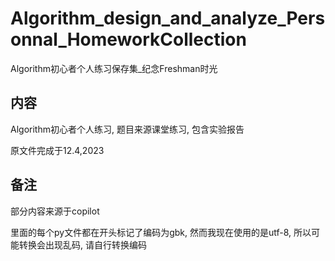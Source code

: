 # Algorithm_design_and_analyze_Personnal_HomeworkCollection
Algorithm初心者个人练习保存集_纪念Freshman时光

内容
-
Algorithm初心者个人练习, 题目来源课堂练习, 包含实验报告

原文件完成于12.4,2023

备注
-

部分内容来源于copilot

里面的每个py文件都在开头标记了编码为gbk, 然而我现在使用的是utf-8, 所以可能转换会出现乱码, 请自行转换编码
